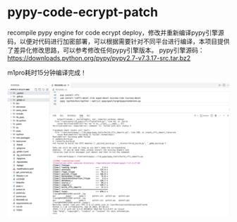 # pypy-code-ecrypt-patch
recompile pypy engine for code ecrypt deploy，修改并重新编译pypy引擎源码，以便对代码进行加密部署，可以根据需要针对不同平台进行编译，本项目提供了差异化修改思路，可以参考修改任何pypy引擎版本。
pypy引擎源码：https://downloads.python.org/pypy/pypy2.7-v7.3.17-src.tar.bz2

m1pro耗时15分钟编译完成！

![preview](preview.png)
